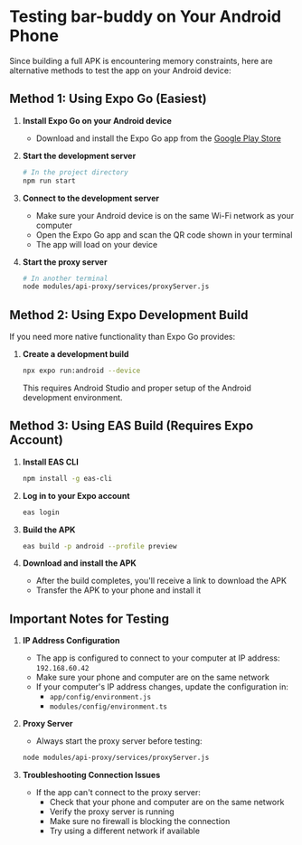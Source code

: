 # Testing bar-buddy on Your Android Phone

Since building a full APK is encountering memory constraints, here are alternative methods to test the app on your Android device:

## Method 1: Using Expo Go (Easiest)

1. **Install Expo Go on your Android device**
   - Download and install the Expo Go app from the [Google Play Store](https://play.google.com/store/apps/details?id=host.exp.exponent)

2. **Start the development server**
   ```bash
   # In the project directory
   npm run start
   ```

3. **Connect to the development server**
   - Make sure your Android device is on the same Wi-Fi network as your computer
   - Open the Expo Go app and scan the QR code shown in your terminal
   - The app will load on your device

4. **Start the proxy server**
   ```bash
   # In another terminal
   node modules/api-proxy/services/proxyServer.js
   ```

## Method 2: Using Expo Development Build

If you need more native functionality than Expo Go provides:

1. **Create a development build**
   ```bash
   npx expo run:android --device
   ```
   This requires Android Studio and proper setup of the Android development environment.

## Method 3: Using EAS Build (Requires Expo Account)

1. **Install EAS CLI**
   ```bash
   npm install -g eas-cli
   ```

2. **Log in to your Expo account**
   ```bash
   eas login
   ```

3. **Build the APK**
   ```bash
   eas build -p android --profile preview
   ```

4. **Download and install the APK**
   - After the build completes, you'll receive a link to download the APK
   - Transfer the APK to your phone and install it

## Important Notes for Testing

1. **IP Address Configuration**
   - The app is configured to connect to your computer at IP address: `192.168.60.42`
   - Make sure your phone and computer are on the same network
   - If your computer's IP address changes, update the configuration in:
     - `app/config/environment.js`
     - `modules/config/environment.ts`

2. **Proxy Server**
   - Always start the proxy server before testing:
   ```bash
   node modules/api-proxy/services/proxyServer.js
   ```

3. **Troubleshooting Connection Issues**
   - If the app can't connect to the proxy server:
     - Check that your phone and computer are on the same network
     - Verify the proxy server is running
     - Make sure no firewall is blocking the connection
     - Try using a different network if available
